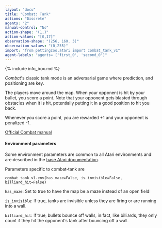 ```yaml
---
layout: "docu"
title: "Combat: Tank"
actions: "Discrete"
agents: "2"
manual-control: "No"
action-shape: "(1,)"
action-values: "[0,17]"
observation-shape: "(256, 160, 3)"
observation-values: "(0,255)"
import: "from pettingzoo.atari import combat_tank_v1"
agent-labels: "agents= ['first_0', 'second_0']"
---
```


{% include info_box.md %}



*Combat*'s classic tank mode is an adversarial game where prediction, and positioning are key.

The players move around the map. When your opponent is hit by your bullet,
you score a point. Note that your opponent gets blasted through obstacles when it is hit, potentially putting it in a good position to hit you back.

Whenever you score a point, you are rewarded +1 and your opponent is penalized -1.

[Official Combat manual](https://atariage.com/manual_html_page.php?SoftwareID=935)


#### Environment parameters

Some environment parameters are common to all Atari environments and are described in the [base Atari documentation](../atari).

Parameters specific to combat-tank are

```
combat_tank_v1.env(has_maze=False, is_invisible=False, billiard_hit=False)
```

`has_maze`:  Set to true to have the map be a maze instead of an open field

`is_invisible`:  If true, tanks are invisible unless they are firing or are running into a wall.

`billiard_hit`:  If true, bullets bounce off walls, in fact, like billiards, they only count if they hit the opponent's tank after bouncing off a wall.
